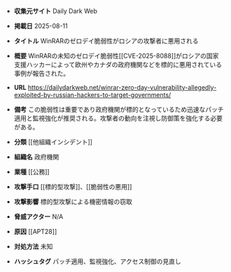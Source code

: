 - **収集元サイト**
Daily Dark Web

- **掲載日**
2025-08-11

- **タイトル**
WinRARのゼロデイ脆弱性がロシアの攻撃者に悪用される

- **概要**
WinRARの未知のゼロデイ脆弱性[[CVE-2025-8088]]がロシアの国家支援ハッカーによって欧州やカナダの政府機関などを標的に悪用されている事例が報告された。

- **URL**
https://dailydarkweb.net/winrar-zero-day-vulnerability-allegedly-exploited-by-russian-hackers-to-target-governments/

- **備考**
この脆弱性は重要であり政府機関が標的となっているため迅速なパッチ適用と監視強化が推奨される。攻撃者の動向を注視し防御策を強化する必要がある。

- **分類**
[[他組織インシデント]]

- **組織名**
政府機関

- **業種**
[[公務]]

- **攻撃手口**
[[標的型攻撃]]、[[脆弱性の悪用]]

- **攻撃影響**
標的型攻撃による機密情報の窃取

- **脅威アクター**
N/A

- **原因**
[[APT28]]

- **対処方法**
未知

- **ハッシュタグ**
パッチ適用、監視強化、アクセス制御の見直し
